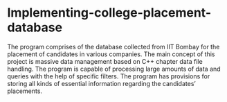 # Implementing-college-placement-database
The program comprises of the database collected from IIT Bombay for the placement of candidates in various companies. The main concept of this project is massive data management based on C++ chapter data file handling. The program is capable of processing large amounts of data and queries with the help of specific filters. The program has provisions for storing all kinds of essential information regarding the candidates’ placements. 
